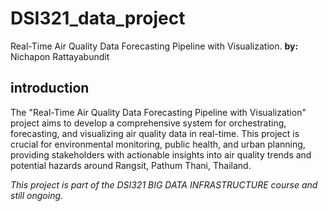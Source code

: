 # DSI321_data_project
Real-Time Air Quality Data Forecasting Pipeline with Visualization.
**by:** Nichapon Rattayabundit

## introduction
The "Real-Time Air Quality Data Forecasting Pipeline with Visualization" project aims to develop a comprehensive system for orchestrating, forecasting, and visualizing air quality data in real-time. This project is crucial for environmental monitoring, public health, and urban planning, providing stakeholders with actionable insights into air quality trends and potential hazards around Rangsit, Pathum Thani, Thailand.

*This project is part of the DSI321 BIG DATA INFRASTRUCTURE course and still ongoing.*

